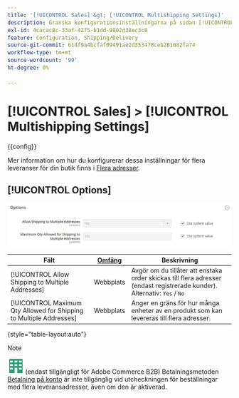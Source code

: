 ```yaml
---
title: '[!UICONTROL Sales] &gt; [!UICONTROL Multishipping Settings]'
description: Granska konfigurationsinställningarna på sidan [!UICONTROL Sales] &gt; [!UICONTROL Multishipping Settings] i Commerce Admin.
exl-id: 4cacac8c-33af-4275-b1dd-9802d38ec3c8
feature: Configuration, Shipping/Delivery
source-git-commit: 61df9a4bcfaf09491ae2d353478ceb281082fa74
workflow-type: tm+mt
source-wordcount: '99'
ht-degree: 0%

---
```


# [!UICONTROL Sales] > [!UICONTROL Multishipping Settings]

{{config}}

Mer information om hur du konfigurerar dessa inställningar för flera leveranser för din butik finns i [Flera adresser](../../stores-purchase/shipping-settings.md#multiple-addresses).

## [!UICONTROL Options]

![Alternativ](./assets/multishipping-settings-options.png)<!-- zoom -->

<!-- [Options](https://docs.magento.com/user-guide/shipping/shipping-multiaddress.html) -->

| Fält | [Omfång](../../getting-started/websites-stores-views.md#scope-settings) | Beskrivning |
|--- |--- |--- |
| [!UICONTROL Allow Shipping to Multiple Addresses] | Webbplats | Avgör om du tillåter att enstaka order skickas till flera adresser (endast registrerade kunder). Alternativ: `Yes` / `No` |
| [!UICONTROL Maximum Qty Allowed for Shipping to Multiple Addresses] | Webbplats | Anger en gräns för hur många enheter av en produkt som kan levereras till flera adresser. |

{style="table-layout:auto"}

>[!NOTE]
>
>![Adobe Commerce B2B](../../assets/b2b.svg) (endast tillgängligt för Adobe Commerce B2B) Betalningsmetoden [Betalning på konto](../../b2b/enable-basic-features.md#configure-payment-on-account) är inte tillgänglig vid utcheckningen för beställningar med flera leveransadresser, även om den är aktiverad.
